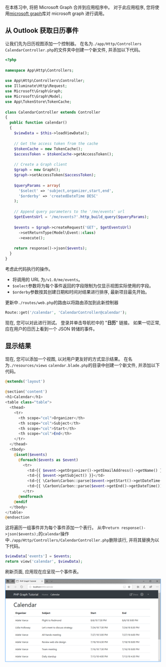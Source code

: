 <!-- markdownlint-disable MD002 MD041 -->

在本练习中, 将把 Microsoft Graph 合并到应用程序中。 对于此应用程序, 您将使用[microsoft graph](https://github.com/microsoftgraph/msgraph-sdk-php)库对 microsoft graph 进行调用。

## <a name="get-calendar-events-from-outlook"></a>从 Outlook 获取日历事件

让我们先为日历视图添加一个控制器。 在名为`./app/Http/Controllers` `CalendarController.php`的文件夹中创建一个新文件, 并添加以下代码。

```php
<?php

namespace App\Http\Controllers;

use App\Http\Controllers\Controller;
use Illuminate\Http\Request;
use Microsoft\Graph\Graph;
use Microsoft\Graph\Model;
use App\TokenStore\TokenCache;

class CalendarController extends Controller
{
  public function calendar()
  {
    $viewData = $this->loadViewData();

    // Get the access token from the cache
    $tokenCache = new TokenCache();
    $accessToken = $tokenCache->getAccessToken();

    // Create a Graph client
    $graph = new Graph();
    $graph->setAccessToken($accessToken);

    $queryParams = array(
      '$select' => 'subject,organizer,start,end',
      '$orderby' => 'createdDateTime DESC'
    );

    // Append query parameters to the '/me/events' url
    $getEventsUrl = '/me/events?'.http_build_query($queryParams);

    $events = $graph->createRequest('GET', $getEventsUrl)
      ->setReturnType(Model\Event::class)
      ->execute();

    return response()->json($events);
  }
}
```

考虑此代码执行的操作。

- 将调用的 URL 为`/v1.0/me/events`。
- `$select`参数将为每个事件返回的字段限制为仅显示视图实际使用的字段。
- `$orderby`参数按其创建日期和时间对结果进行排序, 最新项目最先开始。

更新中`./routes/web.php`的路由以将路由添加到此新控制器

```php
Route::get('/calendar', 'CalendarController@calendar');
```

现在, 您可以对此进行测试。 登录并单击导航栏中的 "**日历**" 链接。 如果一切正常, 应在用户的日历上看到一个 JSON 转储的事件。

## <a name="display-the-results"></a>显示结果

现在, 您可以添加一个视图, 以对用户更友好的方式显示结果。 在名为`./resources/views` `calendar.blade.php`的目录中创建一个新文件, 并添加以下代码。

```php
@extends('layout')

@section('content')
<h1>Calendar</h1>
<table class="table">
  <thead>
    <tr>
      <th scope="col">Organizer</th>
      <th scope="col">Subject</th>
      <th scope="col">Start</th>
      <th scope="col">End</th>
    </tr>
  </thead>
  <tbody>
    @isset($events)
      @foreach($events as $event)
        <tr>
          <td>{{ $event->getOrganizer()->getEmailAddress()->getName() }}</td>
          <td>{{ $event->getSubject() }}</td>
          <td>{{ \Carbon\Carbon::parse($event->getStart()->getDateTime())->format('n/j/y g:i A') }}</td>
          <td>{{ \Carbon\Carbon::parse($event->getEnd()->getDateTime())->format('n/j/y g:i A') }}</td>
        </tr>
      @endforeach
    @endif
  </tbody>
</table>
@endsection
```

这将遍历一组事件并为每个事件添加一个表行。 从中`return response()->json($events);`的`calendar`操作中`./app/Http/Controllers/CalendarController.php`删除该行, 并将其替换为以下代码。

```php
$viewData['events'] = $events;
return view('calendar', $viewData);
```

刷新页面, 应用现在应呈现一个事件表。

![事件表的屏幕截图](./images/add-msgraph-01.png)

